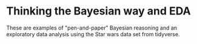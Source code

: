 # Thinking the Bayesian way and EDA

These are examples of "pen-and-paper" Bayesian reasoning and an exploratory data analysis using the Star wars data set from tidyverse.